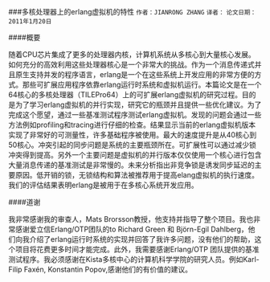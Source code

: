 ###多核处理器上的erlang虚拟机的特性
`作者：JIANRONG ZHANG`
`译者：`
`论文日期：2011年1月20日`

####概要

随着CPU芯片集成了更多的处理器内核，计算机系统从多核心到大量核心发展。如何充分的高效利用这些处理器核心是一个非常大的挑战。作为一个消息传递式并且原生支持并发的程序语言，erlang是一个在这些系统上开发应用的非常方便的方式。那些可扩展应用程序依靠erlang运行时系统和虚拟机运行。本篇论文是在一个64核心的多核处理器（TILEPro64）上的可扩展erlang虚拟机的研究过程。目的是为了学习erlang虚拟机的并行实现，研究它的瓶颈并且提供一些优化建议。为了完成这个愿望，通过一些基准测试程序测试erlang虚拟机。发现的问题会通过一些方法例如profiling和tracing进行仔细的检查。结果显示当前的erlang虚拟机版本实现了非常好的可测量性，许多基础程序被使用。最大的速度提升是从40核心到50核心。冲突引起的同步问题是系统的主要瓶颈所在。可扩展性可以通过减少锁冲突得到提高。另外一个主要问题是虚拟机的并行版本仅仅使用一个核心进行包含大量消息传递的基准测试是非常慢的。未来分析指出非竞争锁是诱发同步延迟的主要原因。低开销的锁，无锁结构和算法被推荐用于提高elang虚拟机的执行速度。我们的评估结果表明erlang是被用于在多核心系统开发应用。

####道谢

我非常感谢我的审查人，Mats Brorsson教授，他支持并指导了整个项目。我也非常感谢爱立信Erlang/OTP团队的to Richard Green 和 Björn-Egil Dahlberg，他们向我介绍了erlang运行时系统的实现并回答了我许多问题，没有他们的帮助，这个项目将花费更多时间才能完成。此外，我需要感谢Erlang/OTP 团队提供的基准测试程序。我必须感谢在Kista多核中心的计算机科学学院的研究人员。例如Karl-Filip Faxén, Konstantin Popov,感谢他们的有价值的建议。


